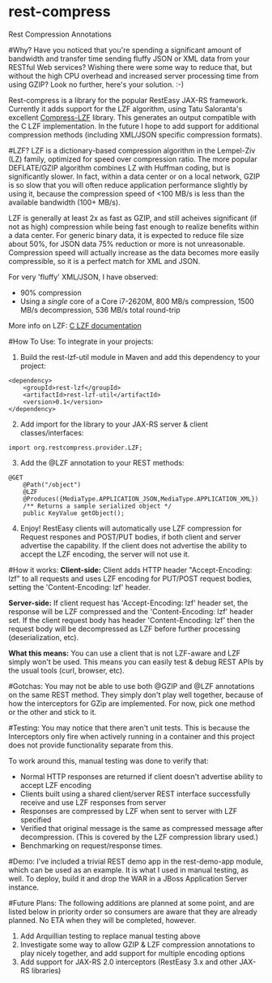 rest-compress
=============

Rest Compression Annotations

#Why?
Have you noticed that you're spending a significant amount of bandwidth and transfer time sending fluffy JSON or XML data from your RESTful Web services?  Wishing there were some way to reduce that, but without the high CPU overhead and increased server processing time from using GZIP? Look no further, here's your solution. :-)

Rest-compress is a library for the popular RestEasy JAX-RS framework.  Currently it adds support for the LZF algorithm, using Tatu Saloranta's excellent [Compress-LZF](https://github.com/ning/compress) library.
This generates an output compatible with the C LZF implementation.  In the future I hope to add support for additional compression methods (including XML/JSON specific compression formats).


#LZF?
LZF is a dictionary-based compression algorithm in the Lempel-Ziv (LZ) family, optimized for speed over compression ratio. The more popular DEFLATE/GZIP algorithm combines LZ with Huffman coding, but is significantly slower. In fact, within a data center or on a local network, GZIP is so slow that you will often reduce application performance slightly by using it, because the compression speed of <100 MB/s is less than the available bandwidth (100+ MB/s).

LZF is generally at least 2x as fast as GZIP, and still acheives significant (if not as high) compression while being fast enough to realize benefits within a data center.  For generic binary data, it is expected to reduce file size about 50%, for JSON data 75% reduction or more is not unreasonable.   Compression speed will actually increase as the data becomes more easily compressible, so it is a perfect match for XML and JSON. 

For very 'fluffy' XML/JSON, I have observed:
* 90% compression
* Using a *single* core of a Core i7-2620M, 800 MB/s compression, 1500 MB/s decompression, 536 MB/s total round-trip

More info on LZF: [C LZF documentation](http://oldhome.schmorp.de/marc/liblzf.html)


#How To Use:
To integrate in your projects:

1. Build the rest-lzf-util module in Maven and add this dependency to your project:
```
<dependency>
    <groupId>rest-lzf</groupId>
    <artifactId>rest-lzf-util</artifactId>
    <version>0.1</version>
</dependency>
```

2. Add import for the library to your JAX-RS server & client classes/interfaces:
```
import org.restcompress.provider.LZF;
```

3. Add the @LZF annotation to your REST methods:
```
@GET
    @Path("/object")
    @LZF
    @Produces({MediaType.APPLICATION_JSON,MediaType.APPLICATION_XML})
    /** Returns a sample serialized object */
    public KeyValue getObject();
```

4. Enjoy!  RestEasy clients will automatically use LZF compression for Request respones and POST/PUT bodies, if both client and server advertise the capability.  If the client does not advertise the ability to accept the LZF encoding, the server will not use it. 


#How it works:
**Client-side:**
Client adds HTTP header "Accept-Encoding: lzf" to all requests and uses LZF encoding for PUT/POST request bodies, setting the 'Content-Encoding: lzf' header. 

**Server-side:**
If client request has 'Accept-Encoding: lzf' header set, the response will be LZF compressed and the 'Content-Encoding: lzf' header set.  If the client request body has header 'Content-Encoding: lzf' then the request body will be decompressed as LZF before further processing (deserialization, etc). 

**What this means:** 
You can use a client that is not LZF-aware and LZF simply won't be used.  This means you can easily test & debug REST APIs by the usual tools (curl, browser, etc). 

#Gotchas:
You may not be able to use both @GZIP and @LZF annotations on the same REST method.  They simply don't play well together, because of how the interceptors for GZip are implemented. For now, pick one method or the other and stick to it. 

#Testing:
You may notice that there aren't unit tests.  This is because the Interceptors only fire when actively running in a container and this project does not provide functionality separate from this.

To work around this, manual testing was done to verify that:
* Normal HTTP responses are returned if client doesn't advertise ability to accept LZF encoding 
* Clients built using a shared client/server REST interface successfully receive and use LZF responses from server
* Responses are compressed by LZF when sent to server with LZF specified
* Verified that original message is the same as compressed message after decompression.  (This is covered by the LZF compression library used.)
* Benchmarking on request/response times.

#Demo:
I've included a trivial REST demo app in the rest-demo-app module, which can be used as an example.  It is what I used in manual testing, as well.   To deploy, build it and drop the WAR in a JBoss Application Server instance. 

#Future Plans:
The following additions are planned at some point, and are listed below in priority order so consumers are aware that they are already planned.  No ETA when they will be completed, however.

1. Add Arquillian testing to replace manual testing above
2. Investigate some way to allow GZIP & LZF compression annotations to play nicely together, and add support for multiple encoding options
3. Add support for JAX-RS 2.0 interceptors (RestEasy 3.x and other JAX-RS libraries)